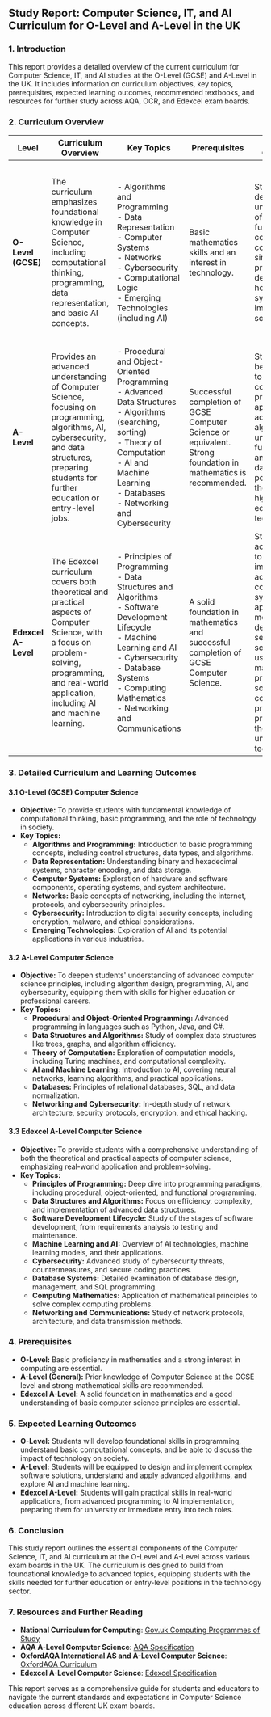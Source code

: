## Study Report: Computer Science, IT, and AI Curriculum for O-Level and A-Level in the UK

### 1. **Introduction**
This report provides a detailed overview of the current curriculum for Computer Science, IT, and AI studies at the O-Level (GCSE) and A-Level in the UK. It includes information on curriculum objectives, key topics, prerequisites, expected learning outcomes, recommended textbooks, and resources for further study across AQA, OCR, and Edexcel exam boards.

### 2. **Curriculum Overview**

| **Level**        | **Curriculum Overview**                                                                                                                                                                | **Key Topics**                                                                                                                                                                                                                                    | **Prerequisites**                                                                                                                                                                                                                        | **Expected Outcomes**                                                                                                                                                                                                                        | **Recommended Textbooks**                                                                                                                                                                      |
|------------------|----------------------------------------------------------------------------------------------------------------------------------------------------------------------------------------|---------------------------------------------------------------------------------------------------------------------------------------------------------------------------------------------------------------------------------------------------|-------------------------------------------------------------------------------------------------------------------------------------------------------------------------------------------------------------------------------------------|----------------------------------------------------------------------------------------------------------------------------------------------------------------------------------------------------------------------------------------------|---------------------------------------------------------------------------------------------------------------------------------------------------------------------------------------------------|
| **O-Level (GCSE)** | The curriculum emphasizes foundational knowledge in Computer Science, including computational thinking, programming, data representation, and basic AI concepts.                                                            | - Algorithms and Programming<br>- Data Representation<br>- Computer Systems<br>- Networks<br>- Cybersecurity<br>- Computational Logic<br>- Emerging Technologies (including AI)                                                                    | Basic mathematics skills and an interest in technology.                                                                                                                                                                                    | Students will develop an understanding of fundamental computational concepts, simple program design, and how digital systems impact society.                                                                                                  | - **"GCSE Computer Science for AQA"** by S. Waller<br>- **"AQA GCSE Computer Science My Revision Notes"** by S. Caldwell<br>- **"Edexcel GCSE (9-1) Computer Science Student Book"** by A. Rouse and C. Rouse |
| **A-Level**      | Provides an advanced understanding of Computer Science, focusing on programming, algorithms, AI, cybersecurity, and data structures, preparing students for further education or entry-level jobs.                            | - Procedural and Object-Oriented Programming<br>- Advanced Data Structures<br>- Algorithms (searching, sorting)<br>- Theory of Computation<br>- AI and Machine Learning<br>- Databases<br>- Networking and Cybersecurity                           | Successful completion of GCSE Computer Science or equivalent. Strong foundation in mathematics is recommended.                                                                                                                             | Students will be prepared to develop complex programs, apply advanced algorithms, understand AI fundamentals, and design databases, positioning them well for higher education or tech careers.                                                 | - **"AQA A Level Computer Science"** by P. M. Heathcote<br>- **"Cambridge International AS and A Level Computer Science Coursebook"** by S. Doyle<br>- **"Edexcel AS and A level Computer Science"** by R. Wong |
| **Edexcel A-Level** | The Edexcel curriculum covers both theoretical and practical aspects of Computer Science, with a focus on problem-solving, programming, and real-world application, including AI and machine learning.                        | - Principles of Programming<br>- Data Structures and Algorithms<br>- Software Development Lifecycle<br>- Machine Learning and AI<br>- Cybersecurity<br>- Database Systems<br>- Computing Mathematics<br>- Networking and Communications             | A solid foundation in mathematics and successful completion of GCSE Computer Science.                                                                                                                                                       | Students will acquire skills to design and implement advanced computational systems, apply AI models, develop secure software, and use mathematical principles to solve computing problems, preparing them for university or tech roles.         | - **"Edexcel A Level Computer Science"** by R. Wong<br>- **"My Revision Notes: Edexcel A level Computer Science"** by A. Jarvis<br>- **"Edexcel AS and A Level Computer Science"** by S. Doyle                                           |

### 3. **Detailed Curriculum and Learning Outcomes**

#### 3.1 **O-Level (GCSE) Computer Science**
- **Objective:** To provide students with fundamental knowledge of computational thinking, basic programming, and the role of technology in society.
- **Key Topics:**
  - **Algorithms and Programming:** Introduction to basic programming concepts, including control structures, data types, and algorithms.
  - **Data Representation:** Understanding binary and hexadecimal systems, character encoding, and data storage.
  - **Computer Systems:** Exploration of hardware and software components, operating systems, and system architecture.
  - **Networks:** Basic concepts of networking, including the internet, protocols, and cybersecurity principles.
  - **Cybersecurity:** Introduction to digital security concepts, including encryption, malware, and ethical considerations.
  - **Emerging Technologies:** Exploration of AI and its potential applications in various industries.

#### 3.2 **A-Level Computer Science**
- **Objective:** To deepen students' understanding of advanced computer science principles, including algorithm design, programming, AI, and cybersecurity, equipping them with skills for higher education or professional careers.
- **Key Topics:**
  - **Procedural and Object-Oriented Programming:** Advanced programming in languages such as Python, Java, and C#.
  - **Data Structures and Algorithms:** Study of complex data structures like trees, graphs, and algorithm efficiency.
  - **Theory of Computation:** Exploration of computation models, including Turing machines, and computational complexity.
  - **AI and Machine Learning:** Introduction to AI, covering neural networks, learning algorithms, and practical applications.
  - **Databases:** Principles of relational databases, SQL, and data normalization.
  - **Networking and Cybersecurity:** In-depth study of network architecture, security protocols, encryption, and ethical hacking.

#### 3.3 **Edexcel A-Level Computer Science**
- **Objective:** To provide students with a comprehensive understanding of both the theoretical and practical aspects of computer science, emphasizing real-world application and problem-solving.
- **Key Topics:**
  - **Principles of Programming:** Deep dive into programming paradigms, including procedural, object-oriented, and functional programming.
  - **Data Structures and Algorithms:** Focus on efficiency, complexity, and implementation of advanced data structures.
  - **Software Development Lifecycle:** Study of the stages of software development, from requirements analysis to testing and maintenance.
  - **Machine Learning and AI:** Overview of AI technologies, machine learning models, and their applications.
  - **Cybersecurity:** Advanced study of cybersecurity threats, countermeasures, and secure coding practices.
  - **Database Systems:** Detailed examination of database design, management, and SQL programming.
  - **Computing Mathematics:** Application of mathematical principles to solve complex computing problems.
  - **Networking and Communications:** Study of network protocols, architecture, and data transmission methods.

### 4. **Prerequisites**
- **O-Level:** Basic proficiency in mathematics and a strong interest in computing are essential.
- **A-Level (General):** Prior knowledge of Computer Science at the GCSE level and strong mathematical skills are recommended.
- **Edexcel A-Level:** A solid foundation in mathematics and a good understanding of basic computer science principles are essential.

### 5. **Expected Learning Outcomes**
- **O-Level:** Students will develop foundational skills in programming, understand basic computational concepts, and be able to discuss the impact of technology on society.
- **A-Level:** Students will be equipped to design and implement complex software solutions, understand and apply advanced algorithms, and explore AI and machine learning.
- **Edexcel A-Level:** Students will gain practical skills in real-world applications, from advanced programming to AI implementation, preparing them for university or immediate entry into tech roles.

### 6. **Conclusion**
This study report outlines the essential components of the Computer Science, IT, and AI curriculum at the O-Level and A-Level across various exam boards in the UK. The curriculum is designed to build from foundational knowledge to advanced topics, equipping students with the skills needed for further education or entry-level positions in the technology sector.

### 7. **Resources and Further Reading**
- **National Curriculum for Computing**: [Gov.uk Computing Programmes of Study](https://www.gov.uk/government/publications/national-curriculum-in-england-computing-programmes-of-study)
- **AQA A-Level Computer Science**: [AQA Specification](https://www.aqa.org.uk/subjects/computer-science-and-it/as-and-a-level/computer-science-7516-7517)
- **OxfordAQA International AS and A-Level Computer Science**: [OxfordAQA Curriculum](https://www.oxfordaqa.com/subjects/computer-science)
- **Edexcel A-Level Computer Science**: [Edexcel Specification](https://qualifications.pearson.com/en/qualifications/edexcel-a-levels/computer-science-2015.html)

This report serves as a comprehensive guide for students and educators to navigate the current standards and expectations in Computer Science education across different UK exam boards.